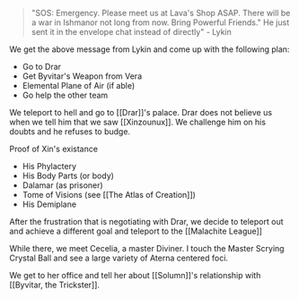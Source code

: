 >"SOS: Emergency. Please meet us at Lava's Shop ASAP. There will be a war in Ishmanor not long from now. Bring Powerful Friends." He just sent it in the envelope chat instead of directly" - Lykin

We get the above message from Lykin and come up with the following plan:
- Go to Drar
- Get Byvitar's Weapon from Vera
- Elemental Plane of Air (if able)
- Go help the other team

We teleport to hell and go to [[Drar]]'s palace. Drar does not believe us when we tell him that we saw [[Xinzounux]]. We challenge him on his doubts and he refuses to budge. 

Proof of Xin's existance
- His Phylactery
- His Body Parts (or body)
- Dalamar (as prisoner)
- Tome of Visions (see [[The Atlas of Creation]])
- His Demiplane

After the frustration that is negotiating with Drar, we decide to teleport out and achieve a different goal and teleport to the [[Malachite League]]

While there, we meet Cecelia, a master Diviner. I touch the Master Scrying Crystal Ball and see a large variety of Aterna centered foci. 

We get to her office and tell her about [[Solumn]]'s relationship with [[Byvitar, the Trickster]]. 
